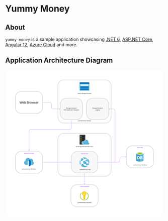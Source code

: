 # Yummy Money

## About

`yummy-money` is a sample application showcasing [.NET 6](https://dotnet.microsoft.com/download/dotnet/6.0), [ASP.NET Core](https://dotnet.microsoft.com/apps/aspnet), [Angular 12](https://angular.io/), [Azure Cloud](https://azure.microsoft.com/ru-ru/services/) and more.

<!-- Add live version -->

## Application Architecture Diagram

![.NET Podcast Application Diagram](docs/application-architecture-diagram.png)